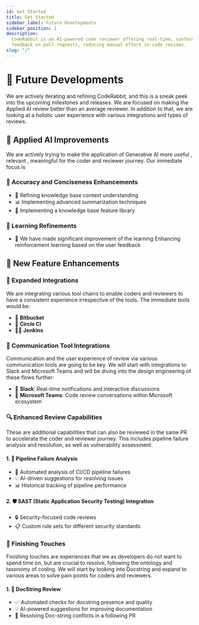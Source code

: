 ```yaml
---
id: Get Started
title: Get Started
sidebar_label: Future Developments
sidebar_position: 1
description:
  CodeRabbit is an AI-powered code reviewer offering real-time, context-aware
  feedback on pull requests, reducing manual effort in code reviews.
slug: "/"
---
```


# 🚀 Future Developments

We are actively iterating and refining CodeRabbit, and this is a sneak peek into the upcoming milestones and releases. We are focused on making the Applied AI review better than an average reviewer. In addition to that, we are looking at a holistic user experience with various integrations and types of reviews.

## 🧠 Applied AI Improvements

We are actively trying to make the application of Generative AI more useful , relevant , meaningful for the coder and reviewer journey. Our immediate focus is 

### 🎯 Accuracy and Conciseness Enhancements

- 📝 Refining knowledge base context understanding
- 📊 Implementing advanced summarization techniques
- 🔄 Implementing a knowledge base feature library 

### 🧠 Learning Refinements

- 🔁 We have made significant improvement of the learning Enhancing reinforcement learning based on the user feedback

## 🌟 New Feature Enhancements

### 🔗 Expanded Integrations

We are integrating various tool chains to enable coders and reviewers to have a consistent experience irrespective of the tools. The immediate tools would be:

- 🦊 **Bitbucket**
- 🔄 **Circle CI**
- 👨‍🔧 **Jenkins**

### 💬 Communication Tool Integrations

Communication and the user experience of review via various communication tools are going to be key. We will start with integrations to Slack and Microsoft Teams and will be diving into the design engineering of these flows further:

- 💬 **Slack**: Real-time notifications and interactive discussions
- 👥 **Microsoft Teams**: Code review conversations within Microsoft ecosystem

### 🔍 Enhanced Review Capabilities

These are additional capabilities that can also be reviewed in the same PR to accelerate the coder and reviewer journey. This includes pipeline failure analysis and resolution, as well as vulnerability assessment.

#### 1. 🔬 Pipeline Failure Analysis

- 🚨 Automated analysis of CI/CD pipeline failures
- 💡 AI-driven suggestions for resolving issues
- 📊 Historical tracking of pipeline performance

#### 2. 🛡️ SAST (Static Application Security Testing) Integration

- 🔒 Security-focused code reviews
- 📋 Custom rule sets for different security standards

### 🚀 Finishing Touches

Finishing touches are experiences that we as developers do not want to spend time on, but are crucial to resolve, following the ontology and taxonomy of coding. We will start by looking into Docstring and expand to various areas to solve pain points for coders and reviewers.

#### 1. 📝 DocString Review

- ✅ Automated checks for docstring presence and quality
- 💡 AI-powered suggestions for improving documentation
- 🎨 Resolving Doc-string conflicts in a following PR



